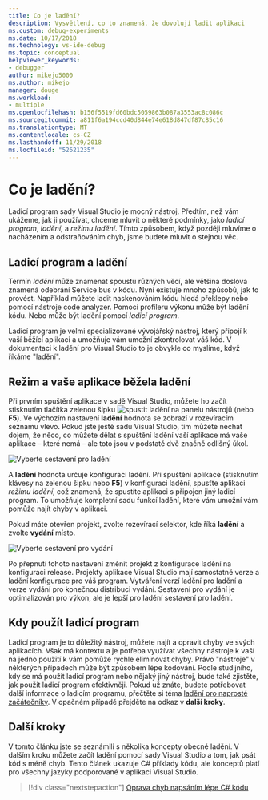 ```yaml
---
title: Co je ladění?
description: Vysvětlení, co to znamená, že dovolují ladit aplikaci
ms.custom: debug-experiments
ms.date: 10/17/2018
ms.technology: vs-ide-debug
ms.topic: conceptual
helpviewer_keywords:
- debugger
author: mikejo5000
ms.author: mikejo
manager: douge
ms.workload:
- multiple
ms.openlocfilehash: b156f5519fd60bdc5059863b087a3553ac8c086c
ms.sourcegitcommit: a811f6a194ccd40d844e74e618d847df87c85c16
ms.translationtype: MT
ms.contentlocale: cs-CZ
ms.lasthandoff: 11/29/2018
ms.locfileid: "52621235"
---
```

# <a name="what-is-debugging"></a>Co je ladění?

Ladicí program sady Visual Studio je mocný nástroj. Předtím, než vám ukážeme, jak ji používat, chceme mluvit o některé podmínky, jako *ladicí program*, *ladění*, a *režimu ladění*. Tímto způsobem, když později mluvíme o nacházením a odstraňováním chyb, jsme budete mluvit o stejnou věc.

## <a name="debugger-vs-debugging"></a>Ladicí program a ladění

Termín *ladění* může znamenat spoustu různých věcí, ale většina doslova znamená odebrání Service bus v kódu. Nyní existuje mnoho způsobů, jak to provést. Například můžete ladit naskenováním kódu hledá překlepy nebo pomocí nástroje code analyzer. Pomocí profileru výkonu může být ladění kódu. Nebo může být ladění pomocí *ladicí program*.

Ladicí program je velmi specializované vývojářský nástroj, který připojí k vaší běžící aplikaci a umožňuje vám umožní zkontrolovat váš kód. V dokumentaci k ladění pro Visual Studio to je obvykle co myslíme, když říkáme "ladění".

## <a name="debug-mode-vs-running-your-app"></a>Režim a vaše aplikace běžela ladění

Při prvním spuštění aplikace v sadě Visual Studio, můžete ho začít stisknutím tlačítka zelenou šipku ![spustit ladění](../debugger/media/dbg-tour-start-debugging.png "spustit ladění") na panelu nástrojů (nebo **F5**). Ve výchozím nastavení **ladění** hodnota se zobrazí v rozevíracím seznamu vlevo. Pokud jste ještě sadu Visual Studio, tím můžete nechat dojem, že něco, co můžete dělat s spuštění ladění vaší aplikace má vaše aplikace – které nemá – ale toto jsou v podstatě dvě značně odlišný úkol.

![Vyberte sestavení pro ladění](../debugger/media/what-is-debugging-debug-build.png)

A **ladění** hodnota určuje konfiguraci ladění. Při spuštění aplikace (stisknutím klávesy na zelenou šipku nebo **F5**) v konfiguraci ladění, spusťte aplikaci *režimu ladění*, což znamená, že spustíte aplikaci s připojen jiný ladicí program. To umožňuje kompletní sadu funkcí ladění, které vám umožní vám pomůže najít chyby v aplikaci.

Pokud máte otevřen projekt, zvolte rozevírací selektor, kde říká **ladění** a zvolte **vydání** místo.

![Vyberte sestavení pro vydání](../debugger/media/what-is-debugging-release-build.png)

Po přepnutí tohoto nastavení změnit projekt z konfigurace ladění na konfiguraci release. Projekty aplikace Visual Studio mají samostatné verze a ladění konfigurace pro váš program. Vytváření verzí ladění pro ladění a verze vydání pro konečnou distribuci vydání. Sestavení pro vydání je optimalizován pro výkon, ale je lepší pro ladění sestavení pro ladění.

## <a name="when-to-use-a-debugger"></a>Kdy použít ladicí program

Ladicí program je to důležitý nástroj, můžete najít a opravit chyby ve svých aplikacích. Však má kontextu a je potřeba využívat všechny nástroje k vaší na jedno použití k vám pomůže rychle eliminovat chyby. Právo "nástroje" v některých případech může být způsobem lépe kódování. Podle studijního, kdy se má použít ladicí program nebo nějaký jiný nástroj, bude také zjistěte, jak použít ladicí program efektivněji. Pokud už znáte, budete potřebovat další informace o ladicím programu, přečtěte si téma [ladění pro naprosté začátečníky](../debugger/debugging-absolute-beginners.md). V opačném případě přejděte na odkaz v **další kroky**.

## <a name="next-steps"></a>Další kroky

V tomto článku jste se seznámili s několika koncepty obecné ladění. V dalším kroku můžete začít ladění pomocí sady Visual Studio a tom, jak psát kód s méně chyb. Tento článek ukazuje C# příklady kódu, ale konceptů platí pro všechny jazyky podporované v aplikaci Visual Studio.

> [!div class="nextstepaction"]
> [Oprava chyb napsáním lépe C# kódu](../debugger/write-better-code-with-visual-studio.md)
